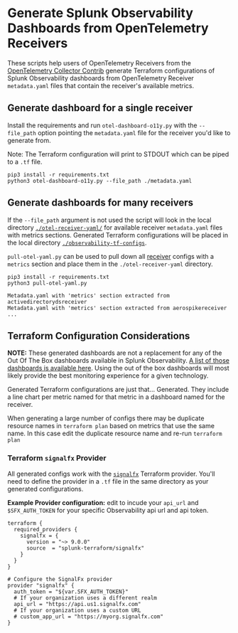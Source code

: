 # Generate Splunk Observability Dashboards from OpenTelemetry Receivers
These scripts help users of OpenTelemetry Receivers from the [OpenTelemetry Collector Contrib](https://github.com/open-telemetry/opentelemetry-collector-contrib/) generate Terraform configurations of Splunk Observability dashboards from OpenTelemetry Receiver `metadata.yaml` files that contain the receiver's available metrics.

## Generate dashboard for a single receiver
Install the requirements and run `otel-dashboard-o11y.py` with the `--file_path` option pointing the `metadata.yaml` file for the receiver you'd like to generate from. 

Note: The Terraform configuration will print to STDOUT which can be piped to a `.tf` file. 
```
pip3 install -r requirements.txt
python3 otel-dashboard-o11y.py --file_path ./metadata.yaml
```

## Generate dashboards for many receivers
If the `--file_path` argument is not used the script will look in the local directory [`./otel-receiver-yaml/`](./otel-receiver-yaml/) for available receiver `metadata.yaml` files with metrics sections. Generated Terraform configurations will be placed in the local directory [`./observability-tf-configs`](./observability-tf-configs/).

`pull-otel-yaml.py` can be used to pull down all [receiver](https://github.com/open-telemetry/opentelemetry-collector-contrib/tree/main/receiver) configs with a `metrics` section and place them in the `./otel-receiver-yaml` directory. 
```
pip3 install -r requirements.txt
python3 pull-otel-yaml.py                          

Metadata.yaml with 'metrics' section extracted from activedirectorydsreceiver
Metadata.yaml with 'metrics' section extracted from aerospikereceiver
...
```

## Terraform Configuration Considerations
**NOTE:** These generated dashboards are not a replacement for any of the Out Of The Box dashboards available in Splunk Observability. [A list of those dashboards is available here](https://docs.splunk.com/observability/en/data-visualization/dashboards/dashboards-list.html). Using the out of the box dashboards will most likely provide the best monitoring experience for a given technology.

Generated Terraform configurations are just that... Generated. They include a line chart per metric named for that metric in a dashboard named for the receiver.

When generating a large number of configs there may be duplicate resource names in `terraform plan` based on metrics that use the same name. In this case edit the duplicate resource name and re-run `terraform plan`

### Terraform `signalfx` Provider
All generated configs work with the [`signalfx`]() Terraform provider. You'll need to define the provider in a `.tf` file in the same directory as your generated configurations.

**Example Provider configuration:** edit to incude your `api_url` and `$SFX_AUTH_TOKEN` for your specific Observability api url and api token.
```
terraform {
  required_providers {
    signalfx = {
      version = "~> 9.0.0"
      source  = "splunk-terraform/signalfx"
    }
  }
}

# Configure the SignalFx provider
provider "signalfx" {
  auth_token = "${var.SFX_AUTH_TOKEN}"
  # If your organization uses a different realm
  api_url = "https://api.us1.signalfx.com"
  # If your organization uses a custom URL
  # custom_app_url = "https://myorg.signalfx.com"
}
```